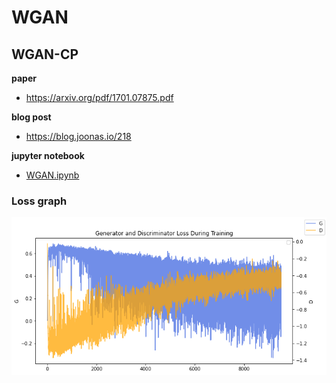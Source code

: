 # WGAN

## WGAN-CP

**paper**

- https://arxiv.org/pdf/1701.07875.pdf

**blog post**

- https://blog.joonas.io/218

**jupyter notebook**

- [WGAN.ipynb](WGAN.ipynb)

### Loss graph

![loss](loss_with_clipping.png)
